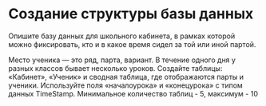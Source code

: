 # Создание структуры базы данных

Опишите базу данных для школьного кабинета, в рамках которой можно фиксировать, кто и в какое время сидел за той или иной партой.

Место ученика — это ряд, парта, вариант.
В течение одного дня у разных классов бывает несколько уроков.
Создайте таблицы: «Кабинет», «Ученик» и сводная таблица, где отображаются парты и ученики.
Используйте поля «началоурока» и «конецурока» с типом данных TimeStamp.
Минимальное количество таблиц - 5, максимум - 10
